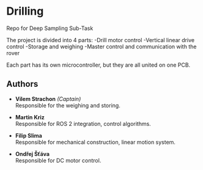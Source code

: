 # Drilling
Repo for Deep Sampling Sub-Task

The project is divided into 4 parts:
-Drill motor control
-Vertical linear drive control
-Storage and weighing
-Master control and communication with the rover

Each part has its own microcontroller, but they are all united on one PCB.

## Authors

- **Vilem Strachon** *(Captain)*  
  Responsible for the weighing and storing.

- **Martin Kriz**  
  Responsible for ROS 2 integration, control algorithms.

- **Filip Slima**  
  Responsible for mechanical construction, linear motion system.

- **Ondřej Šťáva**  
  Responsible for DC motor control.

